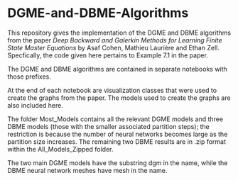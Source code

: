# DGME-and-DBME-Algorithms

This repository gives the implementation of the DGME and DBME algorithms from the paper _Deep Backward and Galerkin Methods for Learning Finite State Master Equations_ by Asaf Cohen, Mathieu Laurière and Ethan Zell. Specfically, the code given here pertains to Example 7.1 in the paper. 

The DGME and DBME algorithms are contained in separate notebooks with those prefixes. 

At the end of each notebook are visualization classes that were used to create the graphs from the paper. The models used to create the graphs are also included here. 

The folder Most_Models contains all the relevant DGME models and three DBME models (those with the smaller associated partition steps); the restriction is because the number of neural networks becomes large as the partition size increases. The remaining two DBME results are in .zip format within the All_Models_Zipped folder. 

The two main DGME models have the substring dgm in the name, while the DBME neural network meshes have mesh in the name. 
